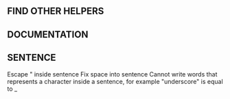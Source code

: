 ## FIND OTHER HELPERS

## DOCUMENTATION

## SENTENCE

Escape " inside sentence
Fix space into sentence
Cannot write words that represents a character inside a sentence, for example "underscore" is equal to _